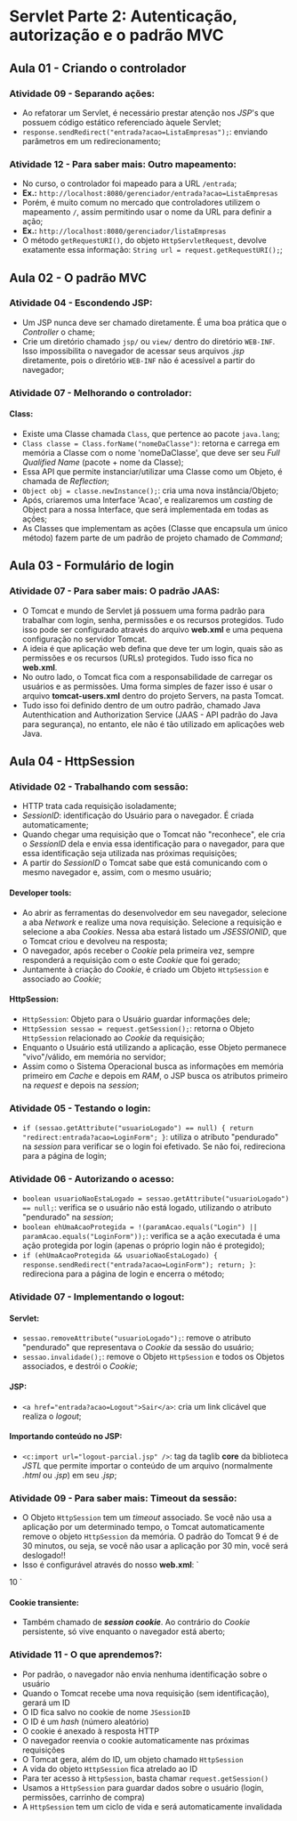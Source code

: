 # Servlet Parte 2: Autenticação, autorização e o padrão MVC

## Aula 01 - Criando o controlador

### Atividade 09 - Separando ações:

- Ao refatorar um Servlet, é necessário prestar atenção nos *JSP*'s que possuem código estático referenciado àquele Servlet;
- `response.sendRedirect("entrada?acao=ListaEmpresas");`: enviando parâmetros em um redirecionamento;

### Atividade 12 - Para saber mais: Outro mapeamento:

- No curso, o controlador foi mapeado para a URL `/entrada`;
- **Ex.:** `http://localhost:8080/gerenciador/entrada?acao=ListaEmpresas`
- Porém, é muito comum no mercado que controladores utilizem o mapeamento `/`, assim permitindo usar o nome da URL para definir a ação;
- **Ex.:** `http://localhost:8080/gerenciador/listaEmpresas`
- O método `getRequestURI()`, do objeto `HttpServletRequest`, devolve exatamente essa informação: `String url = request.getRequestURI();`;


## Aula 02 - O padrão MVC

### Atividade 04 - Escondendo JSP:

- Um JSP nunca deve ser chamado diretamente. É uma boa prática que o *Controller* o chame;
- Crie um diretório chamado `jsp/` ou `view/` dentro do diretório `WEB-INF`. Isso impossibilita o navegador de acessar seus arquivos *.jsp* diretamente, pois o diretório `WEB-INF` não é acessível a partir do navegador;

### Atividade 07 - Melhorando o controlador:

#### Class:

- Existe uma Classe chamada `Class`, que pertence ao pacote `java.lang`;
- `Class classe = Class.forName("nomeDaClasse")`: retorna e carrega em memória a Classe com o nome 'nomeDaClasse', que deve ser seu *Full Qualified Name* (pacote + nome da Classe);
- Essa API que permite instanciar/utilizar uma Classe como um Objeto, é chamada de *Reflection*;
- `Object obj = classe.newInstance();`: cria uma nova instância/Objeto;
- Após, criaremos uma Interface 'Acao', e realizaremos um *casting* de Object para a nossa Interface, que será implementada em todas as ações;
- As Classes que implementam as ações (Classe que encapsula um único método) fazem parte de um padrão de projeto chamado de *Command*;


## Aula 03 - Formulário de login

### Atividade 07 - Para saber mais: O padrão JAAS:

- O Tomcat e mundo de Servlet já possuem uma forma padrão para trabalhar com login, senha, permissões e os recursos protegidos. Tudo isso pode ser configurado através do arquivo **web.xml** e uma pequena configuração no servidor Tomcat.
- A ideia é que aplicação web defina que deve ter um login, quais são as permissões e os recursos (URLs) protegidos. Tudo isso fica no **web.xml**.
- No outro lado, o Tomcat fica com a responsabilidade de carregar os usuários e as permissões. Uma forma simples de fazer isso é usar o arquivo **tomcat-users.xml** dentro do projeto Servers, na pasta Tomcat.
- Tudo isso foi definido dentro de um outro padrão, chamado Java Autenthication and Authorization Service (JAAS - API padrão do Java para segurança), no entanto, ele não é tão utilizado em aplicações web Java.


## Aula 04 - HttpSession

### Atividade 02 - Trabalhando com sessão:

- HTTP trata cada requisição isoladamente;
- *SessionID*: identificação do Usuário para o navegador. É criada automaticamente;
- Quando chegar uma requisição que o Tomcat não "reconhece", ele cria o *SessionID* dela e envia essa identificação para o navegador, para que essa identificação seja utilizada nas próximas requisições;
- A partir do *SessionID* o Tomcat sabe que está comunicando com o mesmo navegador e, assim, com o mesmo usuário;

#### Developer tools:

- Ao abrir as ferramentas do desenvolvedor em seu navegador, selecione a aba *Network* e realize uma nova requisição. Selecione a requisição e selecione a aba *Cookies*. Nessa aba estará listado um *JSESSIONID*, que o Tomcat criou e devolveu na resposta;
- O navegador, após receber o *Cookie* pela primeira vez, sempre responderá a requisição com o este *Cookie* que foi gerado;
- Juntamente à criação do *Cookie*, é criado um Objeto `HttpSession` e associado ao *Cookie*;

#### HttpSession:

- `HttpSession`: Objeto para o Usuário guardar informações dele;
- `HttpSession sessao = request.getSession();`: retorna o Objeto `HttpSession` relacionado ao *Cookie* da requisição;
- Enquanto o Usuário está utilizando a aplicação, esse Objeto permanece "vivo"/válido, em memória no servidor;
- Assim como o Sistema Operacional busca as informações em memória primeiro em *Cache* e depois em *RAM*, o JSP busca os atributos primeiro na *request* e depois na *session*;

### Atividade 05 - Testando o login:

- `if (sessao.getAttribute("usuarioLogado") == null) { return "redirect:entrada?acao=LoginForm"; }`: utiliza o atributo "pendurado" na *session* para verificar se o login foi efetivado. Se não foi, redireciona para a página de login;

### Atividade 06 - Autorizando o acesso:

- `boolean usuarioNaoEstaLogado = sessao.getAttribute("usuarioLogado") == null;`: verifica se o usuário não está logado, utilizando o atributo "pendurado" na *session*;
- `boolean ehUmaAcaoProtegida = !(paramAcao.equals("Login") || paramAcao.equals("LoginForm"));`: verifica se a ação executada é uma ação protegida por login (apenas o próprio login não é protegido);
- `if (ehUmaAcaoProtegida && usuarioNaoEstaLogado) { response.sendRedirect("entrada?acao=LoginForm"); return; }`: redireciona para a página de login e encerra o método;

### Atividade 07 - Implementando o logout:

#### Servlet:

- `sessao.removeAttribute("usuarioLogado");`: remove o atributo "pendurado" que representava o *Cookie* da sessão do usuário;
- `sessao.invalidade();`: remove o Objeto `HttpSession` e todos os Objetos associados, e destrói o *Cookie*;

#### JSP:

- `<a href="entrada?acao=Logout">Sair</a>`: cria um link clicável que realiza o *logout*;

#### Importando conteúdo no JSP:

- `<c:import url="logout-parcial.jsp" />`: tag da taglib **core** da biblioteca *JSTL* que permite importar o conteúdo de um arquivo (normalmente *.html* ou *.jsp*) em seu *.jsp*;

### Atividade 09 - Para saber mais: Timeout da sessão:

- O Objeto `HttpSession` tem um *timeout* associado. Se você não usa a aplicação por um determinado tempo, o Tomcat automaticamente remove o objeto `HttpSession` da memória. O padrão do Tomcat 9 é de 30 minutos, ou seja, se você não usar a aplicação por 30 min, você será deslogado!!
- Isso é configurável através do nosso **web.xml**:
`
<session-config>
    <!-- 10 min -->
    <session-timeout>10</session-timeout>
</session-config>
`

#### Cookie transiente:

- Também chamado de ***session cookie***. Ao contrário do *Cookie* persistente, só vive enquanto o navegador está aberto;

### Atividade 11 - O que aprendemos?:

- Por padrão, o navegador não envia nenhuma identificação sobre o usuário
- Quando o Tomcat recebe uma nova requisição (sem identificação), gerará um ID
- O ID fica salvo no cookie de nome `JSessionID`
- O ID é um *hash* (número aleatório)
- O cookie é anexado à resposta HTTP
- O navegador reenvia o cookie automaticamente nas próximas requisições
- O Tomcat gera, além do ID, um objeto chamado `HttpSession`
- A vida do objeto `HttpSession` fica atrelado ao ID
- Para ter acesso à `HttpSession`, basta chamar `request.getSession()`
- Usamos a `HttpSession` para guardar dados sobre o usuário (login, permissões, carrinho de compra)
- A `HttpSession` tem um ciclo de vida e será automaticamente invalidada
